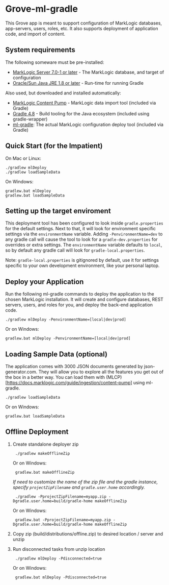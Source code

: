 # Grove-ml-gradle

This Grove app is meant to support configuration of MarkLogic databases, app-servers, users, roles, etc. It also supports deployment of application code, and import of content.

## System requirements

The following someware must be pre-installed:

- [MarkLogic Server 7.0-1 or later](https://developer.marklogic.com/products) - The MarkLogic database, and target of configuration
- [Oracle/Sun Java JRE 1.8 or later](http://www.oracle.com/technetwork/java/javase/downloads/index.html) - Run-time for running Gradle

Also used, but downloaded and installed automatically:

- [MarkLogic Content Pump](https://developer.marklogic.com/products/mlcp) - MarkLogic data import tool (included via Gradle)
- [Gradle 4.8](https://gradle.org/) - Build tooling for the Java ecosystem (included using gradle-wrapper)
- [ml-gradle](https://github.com/marklogic-community/ml-gradle): The actual MarkLogic configuration deploy tool (included via Gradle)

## Quick Start (for the Impatient)

On Mac or Linux:

    ./gradlew mlDeploy
    ./gradlew loadSampleData

On Windows:

    gradlew.bat mlDeploy
    gradlew.bat loadSampleData

## Setting up the target enviroment

This deployment tool has been configured to look inside `gradle.properties` for the default settings. Next to that, it will look for environment specific settings via the `environmentName` variable. Adding `-PenvironmentName=dev` to any gradle call will cause the tool to look for a `gradle-dev.properties` for overrides or extra settings. The `environmentName` variable defaults to `local`, so by default any gradle call will look for `gradle-local.properties`.

Note: `gradle-local.properties` is gitignored by default, use it for settings specific to your own development environment, like your personal laptop.

## Deploy your Application

Run the following ml-gradle commands to deploy the application to the chosen MarkLogic
installation. It will create and configure databases, REST servers, users, and
roles for you, and deploy the back-end application code.

    ./gradlew mlDeploy -PenvironmentName=[local|dev|prod]

Or on Windows:

    gradlew.bat mlDeploy -PenvironmentName=[local|dev|prod]

## Loading Sample Data (optional)

The application comes with 3000 JSON documents generated by json-generator.com. They
will allow you to explore all the features you get out of the box in a better way. You
can load them with (MLCP)[https://docs.marklogic.com/guide/ingestion/content-pump] using
ml-gradle.

    ./gradlew loadSampleData

Or on Windows:

    gradlew.bat loadSampleData

## Offline Deployment

1. Create standalone deployer zip

        ./gradlew makeOfflineZip

    Or on Windows:

        gradlew.bat makeOfflineZip
        
    *If need to customize the name of the zip file and the gradle instance, specify `projectZipFilename` and `gradle.user.home` accordingly.*
    
        ./gradlew -PprojectZipFilename=myapp.zip -Dgradle.user.home=build/gradle-home makeOfflineZip
    
    Or on Windows:
    
        gradlew.bat -PprojectZipFilename=myapp.zip -Dgradle.user.home=build/gradle-home makeOfflineZip
    
2. Copy zip (build/distributions/offline.zip) to desired location / server and unzip

3. Run disconnected tasks from unzip location

        ./gradlew mlDeploy -Pdisconnected=true
    
    Or on Windows:

        gradlew.bat mlDeploy -Pdisconnected=true
